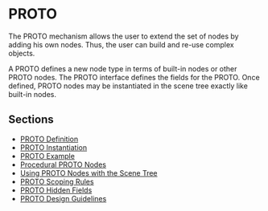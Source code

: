 # PROTO

The PROTO mechanism allows the user to extend the set of nodes by adding his own nodes. Thus, the user can build and re-use complex objects.

A PROTO defines a new node type in terms of built-in nodes or other PROTO nodes.
The PROTO interface defines the fields for the PROTO.
Once defined, PROTO nodes may be instantiated in the scene tree exactly like built-in nodes.

## Sections

- [PROTO Definition](proto-definition.md)
- [PROTO Instantiation](proto-instantiation.md)
- [PROTO Example](proto-example.md)
- [Procedural PROTO Nodes](procedural-proto-nodes.md)
- [Using PROTO Nodes with the Scene Tree](using-proto-nodes-with-the-scene-tree.md)
- [PROTO Scoping Rules](proto-scoping-rules.md)
- [PROTO Hidden Fields](proto-hidden-fields.md)
- [PROTO Design Guidelines](proto-design-guidelines.md)
